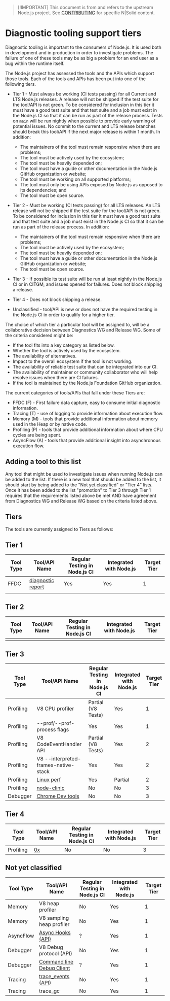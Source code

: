 > \[!IMPORTANT]
> This document is from and refers to the upstream Node.js project.
> See [CONTRIBUTING](../../CONTRIBUTING.md) for specific N|Solid content.

# Diagnostic tooling support tiers

Diagnostic tooling is important to the consumers of Node.js. It is used both
in development and in production in order to investigate problems.  The failure
of one of these tools may be as big a problem for an end user as a bug within
the runtime itself.

The Node.js project has assessed the tools and the APIs which support those
tools. Each of the tools and APIs has been put into one of
the following tiers.

* Tier 1 - Must always be working (CI tests passing) for all
  Current and LTS Node.js releases. A release will not be shipped if the test
  suite for the tool/API is not green. To be considered for inclusion
  in this tier it must have a good test suite and that test suite and a job
  must exist in the Node.js CI so that it can be run as part of the release
  process. Tests on `main` will be run nightly when possible to provide
  early warning of potential issues.  No commit to the current and LTS
  release branches should break this tool/API if the next major release
  is within 1 month. In addition:
  * The maintainers of the tool must remain responsive when there
    are problems;
  * The tool must be actively used by the ecosystem;
  * The tool must be heavily depended on;
  * The tool must have a guide or other documentation in the Node.js GitHub
    organization or website;
  * The tool must be working on all supported platforms;
  * The tool must only be using APIs exposed by Node.js as opposed to
    its dependencies; and
  * The tool must be open source.

* Tier 2 - Must be working (CI tests passing) for all
  LTS releases. An LTS release will not be shipped if the test
  suite for the tool/API is not green. To be considered for inclusion
  in this tier it must have a good test suite and that test suite and a job
  must exist in the Node.js CI so that it can be run as part of the release
  process. In addition:
  * The maintainers of the tool must remain responsive when
    there are problems;
  * The tool must be actively used by the ecosystem;
  * The tool must be heavily depended on;
  * The tool must have a guide or other documentation in the Node.js GitHub
    organization or website;
  * The tool must be open source.

* Tier 3 - If possible its test suite will be run at least nightly
  in the Node.js CI or in CITGM, and issues opened for failures.
  Does not block shipping a release.

* Tier 4 - Does not block shipping a release.

* Unclassified - tool/API is new or does not have the required testing in the
  Node.js CI in order to qualify for a higher tier.

The choice of which tier a particular tool will be assigned to, will be a
collaborative decision between Diagnostics WG and Release WG. Some of the
criteria considered might be:

* If the tool fits into a key category as listed below.
* Whether the tool is actively used by the ecosystem.
* The availability of alternatives.
* Impact to the overall ecosystem if the tool is not working.
* The availability of reliable test suite that can be integrated into our CI.
* The availability of maintainer or community collaborator who will help
  resolve issues when there are CI failures.
* If the tool is maintained by the Node.js Foundation GitHub organization.

The current categories of tools/APIs that fall under these Tiers are:

* FFDC (F) - First failure data capture, easy to consume initial diagnostic
  information.
* Tracing (T) - use of logging to provide information about execution flow.
* Memory (M) - tools that provide additional information about memory
  used in the Heap or by native code.
* Profiling (P) - tools that provide additional information about where
  CPU cycles are being spent.
* AsyncFlow (A) - tools that provide additional insight into asynchronous
  execution flow.

## Adding a tool to this list

Any tool that might be used to investigate issues when running Node.js can
be added to the list. If there is a new tool that should be added to the
list, it should start by being added to the "Not yet classified" or
"Tier 4" lists. Once it has been added to the list "promotion" to Tier 3
through Tier 1 requires that the requirements listed above be met AND
have agreement from Diagnostics WG and Release WG based on the criteria
listed above.

## Tiers

The tools are currently assigned to Tiers as follows:

## Tier 1

| Tool Type | Tool/API Name         | Regular Testing in Node.js CI | Integrated with Node.js | Target Tier |
| --------- | --------------------- | ----------------------------- | ----------------------- | ----------- |
| FFDC      | [diagnostic report][] | Yes                           | Yes                     | 1           |
|           |                       |                               |                         |             |

## Tier 2

| Tool Type | Tool/API Name | Regular Testing in Node.js CI | Integrated with Node.js | Target Tier |
| --------- | ------------- | ----------------------------- | ----------------------- | ----------- |
|           |               |                               |                         |             |

## Tier 3

| Tool Type | Tool/API Name                        | Regular Testing in Node.js CI | Integrated with Node.js | Target Tier |
| --------- | ------------------------------------ | ----------------------------- | ----------------------- | ----------- |
| Profiling | V8 CPU profiler                      | Partial (V8 Tests)            | Yes                     | 1           |
| Profiling | --prof/--prof-process flags          | Yes                           | Yes                     | 1           |
| Profiling | V8 CodeEventHandler API              | Partial (V8 Tests)            | Yes                     | 2           |
| Profiling | V8 --interpreted-frames-native-stack | Yes                           | Yes                     | 2           |
| Profiling | [Linux perf][]                       | Yes                           | Partial                 | 2           |
| Profiling | [node-clinic][]                      | No                            | No                      | 3           |
| Debugger  | [Chrome Dev tools][]                 | No                            | No                      | 3           |

## Tier 4

| Tool Type | Tool/API Name | Regular Testing in Node.js CI | Integrated with Node.js | Target Tier |
| --------- | ------------- | ----------------------------- | ----------------------- | ----------- |
| Profiling | [0x][]        | No                            | No                      | 3           |

## Not yet classified

| Tool Type | Tool/API Name                             | Regular Testing in Node.js CI | Integrated with Node.js | Target Tier |
| --------- | ----------------------------------------- | ----------------------------- | ----------------------- | ----------- |
| Memory    | V8 heap profiler                          | No                            | Yes                     | 1           |
| Memory    | V8 sampling heap profiler                 | No                            | Yes                     | 1           |
| AsyncFlow | [Async Hooks (API)][]                     | ?                             | Yes                     | 1           |
| Debugger  | V8 Debug protocol (API)                   | No                            | Yes                     | 1           |
| Debugger  | [Command line Debug Client][]             | ?                             | Yes                     | 1           |
| Tracing   | [trace\_events (API)][trace_events (API)] | No                            | Yes                     | 1           |
| Tracing   | trace\_gc                                 | No                            | Yes                     | 1           |

[0x]: https://github.com/davidmarkclements/0x
[Async Hooks (API)]: https://nodejs.org/api/async_hooks.html
[Chrome Dev Tools]: https://developer.chrome.com/docs/devtools/
[Command line Debug Client]: https://nodejs.org/api/inspector.html
[Linux perf]: https://perf.wiki.kernel.org/index.php/Main_Page
[diagnostic report]: https://nodejs.org/api/report.html
[node-clinic]: https://github.com/clinicjs/node-clinic/
[trace_events (API)]: https://nodejs.org/api/tracing.html
